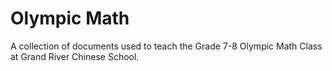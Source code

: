 # Olympic Math
 A collection of documents used to teach the Grade 7-8 Olympic Math Class at Grand River Chinese School.
